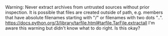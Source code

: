 Warning: Never extract archives from untrusted sources without prior inspection. It is possible that files are created outside of path, e.g. members that have absolute filenames starting with "/" or filenames with two dots "..". https://docs.python.org/3/library/tarfile.html#tarfile.TarFile.extractall
I'm aware this warning but didn't know what to do right. Is this okay?
